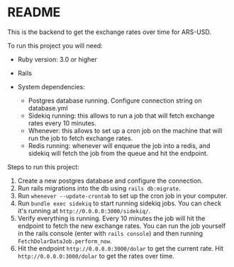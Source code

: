 # README

This is the backend to get the exchange rates over time for ARS-USD.

To run this project you will need:

* Ruby version: 3.0 or higher
* Rails

* System dependencies:
  * Postgres database running. Configure connection string on database.yml
  * Sidekiq running: this allows to run a job that will fetch exchange rates every 10 minutes.
  * Whenever: this allows to set up a cron job on the machine that will run the job to fetch exchange rates.
  * Redis running: whenever will enqueue the job into a redis, and sidekiq will fetch the job from the queue and hit the endpoint.

Steps to run this project:
1. Create a new postgres database and configure the connection.
2. Run rails migrations into the db using `rails db:migrate`.
3. Run `whenever --update-crontab` to set up the cron job in your computer.
4. Run `bundle exec sidekiq` to start running sidekiq jobs. You can check it's running at `http://0.0.0.0:3000/sidekiq/`.
5. Verify everything is running. Every 10 minutes the job will hit the endpoint to fetch the new exchange rates. You can run the job yourself in the rails console (enter with `rails console`) and then running `FetchDolarDataJob.perform_now`.
6. Hit the endpoint `http://0.0.0.0:3000/dolar` to get the current rate. Hit `http://0.0.0.0:3000/dolar` to get the rates over time.